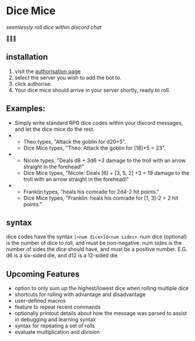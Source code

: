 # Dice Mice
*seemlessly roll dice within discord chat*

:game_die::game_die::game_die:

## installation
1. visit the [authorisation page](https://discord.com/api/oauth2/authorize?client_id=719095785513418753&permissions=0&scope=bot)
2. select the server you wish to add the bot to.
3.  click authorise.
4. Your dice mice should arrive in your server shortly, ready to roll.

## Examples:
* Simply write standard RPG dice codes within your discord messages, and let the dice mice do the rest.
*
  * Theo types, "Attack the goblin for d20+5".
  * Dice Mice types, "Theo: Attack the goblin for [18]+5 = 23".
*
  * Nicole types, "Deals d8 + 3d6 +3 damage to the troll with an arrow straight in the forehead!"
  * Dice Mice types, "Nicole: Deals [6] + [3, 5, 2] +3 = 19 damage to the troll with an arrow straight in the forehead!"
*
  * Franklin types, "heals his comrade for 2d4-2 hit points."
  * Dice Mice types, "Franklin: heals his comrade for [1, 3]-2 = 2 hit points."

## syntax
dice codes have the syntax `[<num dice>]d<num sides>`.
num dice (optional) is the number of dice to roll, and must be non-negative.
num sides is the number of sides the dice should have, and must be a positive number. E.G. d6 is a six-sided die, and d12 is a 12-sided die.

## Upcoming Features
*  option to only sum up the highest/lowest dice when rolling multiple dice
*  shortcuts for rolling with advantage and disadvantage
*  user-defined macros
*  feature to repeat recent commands
*  optionally printout details about how the message was parsed to assist in debugging and learning syntax
*  syntax for repeating a set of rolls
*  evaluate multiplication and division
